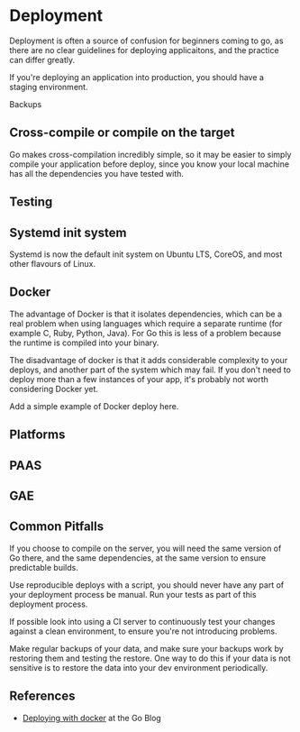 # Deployment 

Deployment is often a source of confusion for beginners coming to go, as there are no clear guidelines for deploying applicaitons, and the practice can differ greatly. 

If you're deploying an application into production, you should have a staging environment. 

Backups 


## Cross-compile or compile on the target

Go makes cross-compilation incredibly simple, so it may be easier to simply compile your application before deploy, since you know your local machine has all the dependencies you have tested with. 


## Testing 

## Systemd init system 

Systemd is now the default init system on Ubuntu LTS, CoreOS, and most other flavours of Linux. 


## Docker 

The advantage of Docker is that it isolates dependencies, which can be a real problem when using languages which require a separate runtime (for example C, Ruby, Python, Java). For Go this is less of a problem because the runtime is compiled into your binary. 

The disadvantage of docker is that it adds considerable complexity to your deploys, and another part of the system which may fail. If you don't need to deploy more than a few instances of your app, it's probably not worth considering Docker yet. 

Add a simple example of Docker deploy here.


## Platforms 




## PAAS 


## GAE


## Common Pitfalls

If you choose to compile on the server, you will need the same version of Go there, and the same dependencies, at the same version to ensure predictable builds.  

Use reproducible deploys with a script, you should never have any part of your deployment process be manual. Run your tests as part of this deployment process. 

If possible look into using a CI server to continuously test your changes against a clean environment, to ensure you're not introducing problems. 

Make regular backups of your data, and make sure your backups work by restoring them and testing the restore. One way to do this if your data is not sensitive is to restore the data into your dev environment periodically. 

## References 

* [Deploying with docker](https://blog.golang.org/docker) at the Go Blog
